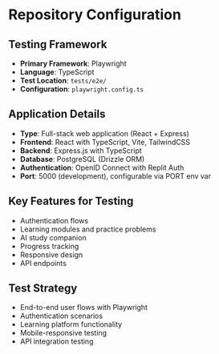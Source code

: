 # Repository Configuration

## Testing Framework
- **Primary Framework**: Playwright
- **Language**: TypeScript
- **Test Location**: `tests/e2e/`
- **Configuration**: `playwright.config.ts`

## Application Details
- **Type**: Full-stack web application (React + Express)
- **Frontend**: React with TypeScript, Vite, TailwindCSS
- **Backend**: Express.js with TypeScript
- **Database**: PostgreSQL (Drizzle ORM)
- **Authentication**: OpenID Connect with Replit Auth
- **Port**: 5000 (development), configurable via PORT env var

## Key Features for Testing
- Authentication flows
- Learning modules and practice problems
- AI study companion
- Progress tracking
- Responsive design
- API endpoints

## Test Strategy
- End-to-end user flows with Playwright
- Authentication scenarios
- Learning platform functionality
- Mobile-responsive testing
- API integration testing